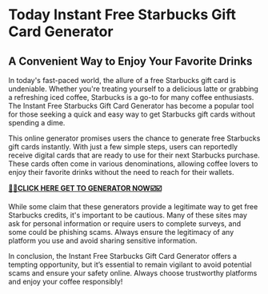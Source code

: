 # Today Instant Free Starbucks Gift Card Generator 

## A Convenient Way to Enjoy Your Favorite Drinks 

In today's fast-paced world, the allure of a free Starbucks gift card is undeniable. Whether you're treating yourself to a delicious latte or grabbing a refreshing iced coffee, Starbucks is a go-to for many coffee enthusiasts. The Instant Free Starbucks Gift Card Generator has become a popular tool for those seeking a quick and easy way to get Starbucks gift cards without spending a dime.

This online generator promises users the chance to generate free Starbucks gift cards instantly. With just a few simple steps, users can reportedly receive digital cards that are ready to use for their next Starbucks purchase. These cards often come in various denominations, allowing coffee lovers to enjoy their favorite drinks without the need to reach for their wallets.

[**🎯🎯CLICK HERE GET TO GENERATOR NOW☑️☑️**](https://free-tools.raj-solution.com/958f890)

While some claim that these generators provide a legitimate way to get free Starbucks credits, it's important to be cautious. Many of these sites may ask for personal information or require users to complete surveys, and some could be phishing scams. Always ensure the legitimacy of any platform you use and avoid sharing sensitive information.

In conclusion, the Instant Free Starbucks Gift Card Generator offers a tempting opportunity, but it’s essential to remain vigilant to avoid potential scams and ensure your safety online. Always choose trustworthy platforms and enjoy your coffee responsibly!
